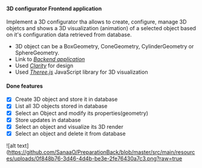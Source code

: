 

####  3D configurator Frontend application

Implement a 3D configurator tha allows to create, configure, manage 3D objetcs and shows a 3D visualization (animation) of a selected object based on it's configuration data retrieved from database.
- 3D object can be a BoxGeometry, ConeGeometry, CylinderGeometry or SphereGeometry.
- Link to [*Backend application*](https://github.com/SanaaO/Backend)
-  Used [*Clarity*](https://clarity.design/get-started/) for design
-  Used [*Theree.js*](https://clarity.design/get-started/) JavaScript library for 3D visualization

####  Done features

- [x] Create 3D object and store it in database
- [x] List all 3D objects stored in database
- [x] Select an Object and modify its properties(geometry)
- [x] Store updates in database
- [x] Select an object and visualize its 3D render
- [x] Select an object and delete it from database

![alt text](https://github.com/SanaaO/PreparationBack/blob/master/src/main/resources/uploads/0f848b76-3d46-4d4b-be3e-2fe76430a7c3.png?raw=true
